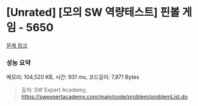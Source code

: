 # [Unrated] [모의 SW 역량테스트] 핀볼 게임 - 5650 

[문제 링크](https://swexpertacademy.com/main/code/problem/problemDetail.do?contestProbId=AWXRF8s6ezEDFAUo) 

### 성능 요약

메모리: 104,520 KB, 시간: 931 ms, 코드길이: 7,871 Bytes



> 출처: SW Expert Academy, https://swexpertacademy.com/main/code/problem/problemList.do